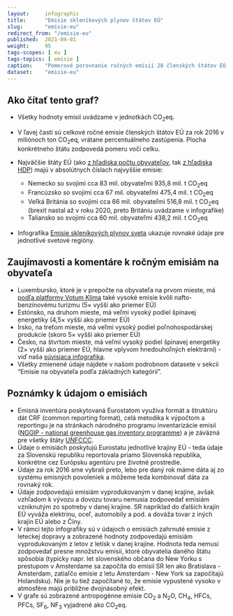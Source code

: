 ```yaml
---
layout:     infographic
title:      "Emisie skleníkových plynov štátov EÚ"
slug:       "emisie-eu"
redirect_from: "/emisie-eu"
published:  2021-04-01
weight:     95
tags-scopes: [ eu ]
tags-topics: [ emisie ]
caption:    "Pomerové porovnanie ročných emisií 28 členských štátov EÚ a prepočet na obyvateľa."
dataset:    "emisie-eu"
---
```


## Ako čítať tento graf?

* Všetky hodnoty emisií uvádzame v jednotkách <glossary id="co2eq">CO<sub>2</sub>eq</glossary>.
* V ľavej časti sú celkové ročné emisie členských štátov EÚ za rok 2016 v miliónoch ton CO<sub>2</sub>eq, vrátane percentuálneho zastúpenia. Plocha konkrétneho štátu zodpovedá pomeru voči celku.
* Najväčšie štáty EÚ (ako [z hľadiska počtu obyvateľov](https://en.wikipedia.org/wiki/List_of_European_Union_member_states_by_population), tak [z hľadiska HDP](https://en.wikipedia.org/wiki/List_of_sovereign_states_in_Europe_by_GDP_(nominal))) majú v absolútnych číslach najvyššie emisie:
  * Nemecko so svojimi cca 83 mil. obyvateľmi 935,8 mil. t CO<sub>2</sub>eq
  * Francúzsko so svojimi cca 67 mil. obyvateľmi 475,4 mil. t CO<sub>2</sub>eq
  * Veľká Británia so svojimi cca 66 mil. obyvateľmi 516,8 mil. t CO<sub>2</sub>eq (brexit nastal až v roku 2020, preto Britániu uvádzame v infografike)
  * Taliansko so svojimi cca 60 mil. obyvateľmi 438,2 mil. t CO<sub>2</sub>eq

* Infografika [Emisie skleníkových plynov sveta](/infografiky/emisie-svet) ukazuje rovnaké údaje pre jednotlivé svetové regióny.

## Zaujímavosti a komentáre k ročným emisiám na obyvateľa

* Luxembursko, ktoré je v prepočte na obyvateľa na prvom mieste, má [podľa platformy Votum Klima](https://today.rtl.lu/news/luxembourg/a/1184731.html) také vysoké emisie kvôli nafto-benzínovému turizmu (5× vyšší ako priemer EÚ)
* Estónsko, na druhom mieste, má veľmi vysoký podiel špinavej energetiky (4,5× vyšší ako priemer EÚ)
* Írsko, na treťom mieste, má veľmi vysoký podiel poľnohospodárskej produkcie (skoro 5× vyšší ako priemer EÚ)
* Česko, na štvrtom mieste, má veľmi vysoký podiel špinavej energetiky (2× vyšší ako priemer EÚ, hlavne vplyvom hnedouhoľných elektrární) - viď naša [súvisiaca infografika](https://faktaoklimatu.cz/infografiky/emise-cr-detail).
* Všetky zmienené údaje nájdete v našom podrobnom datasete v sekcii “Emisie na obyvateľa podľa základných kategórií”.

## Poznámky k údajom o emisiách

* Emisná inventúra poskytovaná Eurostatom využíva formát a štruktúru dát CRF (common reporting format), celá metodika k výpočtom a reportingu je na stránkach národného programu inventarizácie emisií ([NGGIP - national greenhouse gas inventory programme](https://www.ipcc-nggip.iges.or.jp/)) a je záväzná pre všetky štáty [UNFCCC](https://cs.wikipedia.org/wiki/R%C3%A1mcov%C3%A1_%C3%BAmluva_OSN_o_zm%C4%9Bn%C4%9B_klimatu).
* Údaje o emisiách poskytujú Eurostatu jednotlivé krajiny EÚ - teda údaje za Slovenskú republiku reportovala priamo Slovenská republika, konkrétne cez Európsku agentúru pre životné prostredie.
* Údaje za rok 2016 sme vybrali preto, lebo pre daný rok máme dáta aj zo systému emisných povoleniek a môžeme teda kombinovať dáta za rovnaký rok.
* Údaje zodpovedajú emisiám vyprodukovaným v danej krajine, avšak vzhľadom k vývozu a dovozu tovaru nemusia zodpovedať emisiám vzniknutým zo spotreby v danej krajine. SR napríklad do ďalších krajín EÚ vyváža elektrinu, oceľ, automobily a pod. a dováža tovar z iných krajín EÚ alebo z Číny.
* V rámci tejto infografiky sú v údajoch o emisiách zahrnuté emisie z leteckej dopravy a zobrazené hodnoty zodpovedajú emisiám vyprodukovaným z letov z letísk v danej krajine. Hodnota teda nemusí zodpovedať presne množstvu emisií, ktoré obyvatelia daného štátu spôsobia (typicky napr. let slovenského občana do New Yorku s prestupom v Amsterdame sa započíta do emisií SR len ako Bratislava - Amsterdam, zatiaľčo emisie z letu Amsterdam - New York sa započítajú Holandsku). Nie je tu tiež započítané to, že emisie vypustené vysoko v atmosfére majú približne dvojnásobný efekt.
* V grafe sú zobrazené <glossary id="antropogennesklenikoveplyny">antropogénne emisie</glossary> CO<sub>2</sub> a N<sub>2</sub>O, CH<sub>4</sub>, HFCs, PFCs, SF<sub>6</sub>, NF<sub>3</sub> vyjadrené ako <glossary id="co2eq">CO<sub>2</sub>eq</glossary>.
